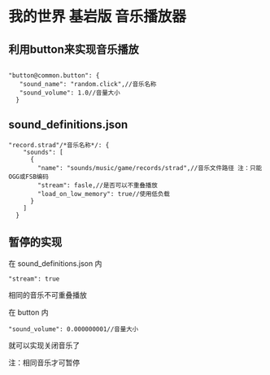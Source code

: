 # 我的世界 基岩版 音乐播放器

## 利用button来实现音乐播放
<pre><code class="language-bash"style="">
"button@common.button": {
   "sound_name": "random.click",//音乐名称
   "sound_volume": 1.0//音量大小
  }<span class="token operator"></code></pre>
  
  ## sound_definitions.json
  
  <pre><code class="language-bash"style="">"record.strad"/*音乐名称*/: {
    "sounds": [
      {
        "name": "sounds/music/game/records/strad",//音乐文件路径 注：只能OGG或FSB编码
        "stream": fasle,//是否可以不重叠播放
        "load_on_low_memory": true//使用低负载
      }
    ]
  }<span class="token operator"></code></pre>
  
  ## 暂停的实现
  
  在 sound_definitions.json 内
  <pre><code class="language-bash"style="">"stream": true<span class="token operator"></code></pre>
  相同的音乐不可重叠播放
   
  在 button 内
  
  <pre><code class="language-bash"style="">"sound_volume": 0.000000001//音量大小</code></pre>
  就可以实现关闭音乐了 
  
  注：相同音乐才可暂停
